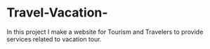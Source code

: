 # Travel-Vacation-
In this project I make a website for  Tourism  and Travelers  to provide services related to vacation tour.
